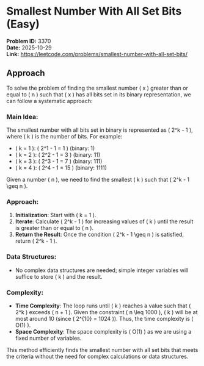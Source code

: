 # Smallest Number With All Set Bits (Easy)

**Problem ID:** 3370  
**Date:** 2025-10-29  
**Link:** https://leetcode.com/problems/smallest-number-with-all-set-bits/

## Approach

To solve the problem of finding the smallest number \( x \) greater than or equal to \( n \) such that \( x \) has all bits set in its binary representation, we can follow a systematic approach:

### Main Idea:
The smallest number with all bits set in binary is represented as \( 2^k - 1 \), where \( k \) is the number of bits. For example:
- \( k = 1 \): \( 2^1 - 1 = 1 \) (binary: 1)
- \( k = 2 \): \( 2^2 - 1 = 3 \) (binary: 11)
- \( k = 3 \): \( 2^3 - 1 = 7 \) (binary: 111)
- \( k = 4 \): \( 2^4 - 1 = 15 \) (binary: 1111)

Given a number \( n \), we need to find the smallest \( k \) such that \( 2^k - 1 \geq n \).

### Approach:
1. **Initialization**: Start with \( k = 1 \).
2. **Iterate**: Calculate \( 2^k - 1 \) for increasing values of \( k \) until the result is greater than or equal to \( n \).
3. **Return the Result**: Once the condition \( 2^k - 1 \geq n \) is satisfied, return \( 2^k - 1 \).

### Data Structures:
- No complex data structures are needed; simple integer variables will suffice to store \( k \) and the result.

### Complexity:
- **Time Complexity**: The loop runs until \( k \) reaches a value such that \( 2^k \) exceeds \( n + 1 \). Given the constraint \( n \leq 1000 \), \( k \) will be at most around 10 (since \( 2^{10} = 1024 \)). Thus, the time complexity is \( O(1) \).
- **Space Complexity**: The space complexity is \( O(1) \) as we are using a fixed number of variables.

This method efficiently finds the smallest number with all set bits that meets the criteria without the need for complex calculations or data structures.
